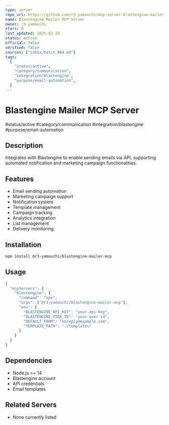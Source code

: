 ```yaml
---
type: server
repo_url: https://github.com/r3-yamauchi/mcp-server-blastengine-mailer
name: Blastengine Mailer MCP Server
owner: r3-yamauchi
stars: 0
last_updated: 2025-02-20
status: active
official: false
verified: false
sources: ["inbox/batch_004.md"]
tags:
  [
    "status/active",
    "category/communication",
    "integration/blastengine",
    "purpose/email-automation",
  ]
---
```


# Blastengine Mailer MCP Server

#status/active #category/communication #integration/blastengine #purpose/email-automation

## Description

Integrates with Blastengine to enable sending emails via API, supporting automated notification and marketing campaign functionalities.

## Features

- Email sending automation
- Marketing campaign support
- Notification system
- Template management
- Campaign tracking
- Analytics integration
- List management
- Delivery monitoring

## Installation

```bash
npm install @r3-yamauchi/blastengine-mailer-mcp
```

## Usage

```javascript
{
  "mcpServers": {
    "blastengine": {
      "command": "npx",
      "args": ["@r3-yamauchi/blastengine-mailer-mcp"],
      "env": {
        "BLASTENGINE_API_KEY": "your-api-key",
        "BLASTENGINE_USER_ID": "your-user-id",
        "DEFAULT_FROM": "noreply@example.com",
        "TEMPLATE_PATH": "./templates"
      }
    }
  }
}
```

## Dependencies

- Node.js >= 14
- Blastengine account
- API credentials
- Email templates

## Related Servers

- None currently listed
